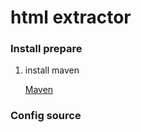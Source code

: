 html extractor
===============

### Install prepare ###

1. install maven

    [Maven](http://maven.apache.org/)

### Config source ###
